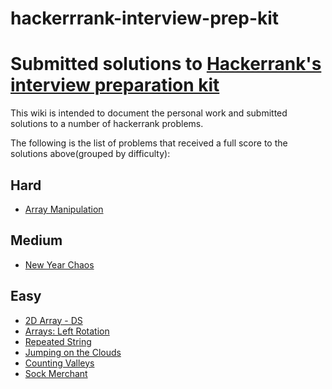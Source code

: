 # hackerrrank-interview-prep-kit

# Submitted solutions to [Hackerrank's interview preparation kit](https://www.hackerrank.com/interview/interview-preparation-kit)

This wiki is intended to document the personal work and submitted solutions to a number of hackerrank problems.

The following is the list of problems that received a full score to the solutions above(grouped by difficulty):

## Hard

- [Array Manipulation](https://www.hackerrank.com/challenges/crush/problem)

## Medium

- [New Year Chaos](https://www.hackerrank.com/challenges/new-year-chaos/problem)

## Easy

- [2D Array - DS](https://www.hackerrank.com/challenges/2d-array/problem)
- [Arrays: Left Rotation](https://www.hackerrank.com/challenges/ctci-array-left-rotation/problem)
- [Repeated String](https://www.hackerrank.com/challenges/repeated-string/problem)
- [Jumping on the Clouds](https://www.hackerrank.com/challenges/jumping-on-the-clouds/problem)
- [Counting Valleys](https://www.hackerrank.com/challenges/counting-valleys/problem)
- [Sock Merchant](https://www.hackerrank.com/challenges/sock-merchant/problem)
